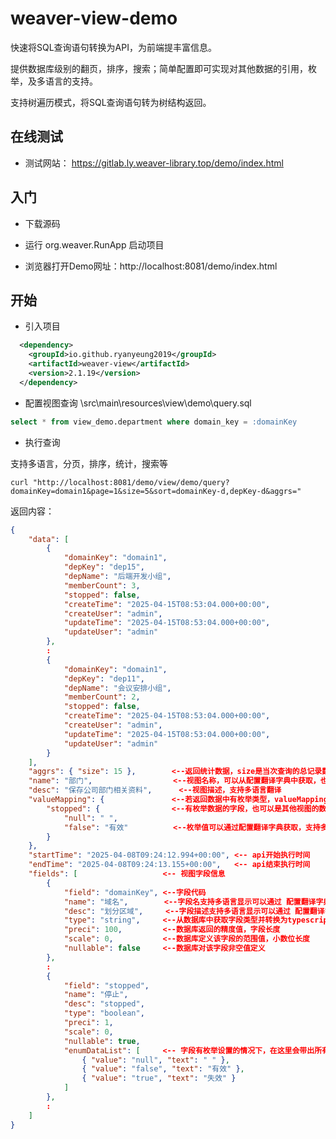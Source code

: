 # weaver-view-demo

  快速将SQL查询语句转换为API，为前端提丰富信息。
  
  提供数据库级别的翻页，排序，搜索；简单配置即可实现对其他数据的引用，枚举，及多语言的支持。
  
  支持树遍历模式，将SQL查询语句转为树结构返回。
  
## 在线测试

  * 测试网站： https://gitlab.ly.weaver-library.top/demo/index.html
  
## 入门


  * 下载源码
  
	
  * 运行 org.weaver.RunApp 启动项目
  
	
  * 浏览器打开Demo网址：http://localhost:8081/demo/index.html
  


## 开始

  * 引入项目
  
```xml
  <dependency>
    <groupId>io.github.ryanyeung2019</groupId>
    <artifactId>weaver-view</artifactId>
    <version>2.1.19</version>
  </dependency>
```

  * 配置视图查询
  \src\main\resources\view\demo\query.sql
  
```sql
select * from view_demo.department where domain_key = :domainKey
```

  * 执行查询
  
  支持多语言，分页，排序，统计，搜索等
  
```shell  
curl "http://localhost:8081/demo/view/demo/query?domainKey=domain1&page=1&size=5&sort=domainKey-d,depKey-d&aggrs="
```

  返回内容：
  
```json
{
    "data": [
        {
            "domainKey": "domain1",
            "depKey": "dep15",
            "depName": "后端开发小组",
            "memberCount": 3,
            "stopped": false,
            "createTime": "2025-04-15T08:53:04.000+00:00",
            "createUser": "admin",
            "updateTime": "2025-04-15T08:53:04.000+00:00",
            "updateUser": "admin"
        },        
        :
        {
            "domainKey": "domain1",
            "depKey": "dep11",
            "depName": "会议安排小组",
            "memberCount": 2,
            "stopped": false,
            "createTime": "2025-04-15T08:53:04.000+00:00",
            "createUser": "admin",
            "updateTime": "2025-04-15T08:53:04.000+00:00",
            "updateUser": "admin"
        }
    ],
    "aggrs": { "size": 15 },        <--返回统计数据，size是当次查询的总记录数（不是分页后的记录数）
    "name": "部门",                  <--视图名称，可以从配置翻译字典中获取，也可以从配置视图中获取
    "desc": "保存公司部门相关资料",      <--视图描述，支持多语言翻译
    "valueMapping": {               <--若返回数据中有枚举类型，valueMapping中会带出相应的枚举值，让前端匹配替换显示内容；此处也可以引用其他视图匹配显示。
        "stopped": {                <--有枚举数据的字段，也可以是其他视图的数据
            "null": " ",  
            "false": "有效"          <--枚举值可以通过配置翻译字典获取，支持多语言显示
        } 
    },  
    "startTime": "2025-04-08T09:24:12.994+00:00", <-- api开始执行时间
    "endTime": "2025-04-08T09:24:13.155+00:00",   <-- api结束执行时间
    "fields": [                   <-- 视图字段信息
        {
            "field": "domainKey", <--字段代码
            "name": "域名",        <--字段名支持多语言显示可以通过 配置翻译字典 获取
            "desc": "划分区域",     <--字段描述支持多语言显示可以通过 配置翻译字典 获取
            "type": "string",     <--从数据库中获取字段类型并转换为typescript类型
            "preci": 100,         <--数据库返回的精度值，字段长度
            "scale": 0,           <--数据库定义该字段的范围值，小数位长度
            "nullable": false     <--数据库对该字段非空值定义
        },
        :
        {
            "field": "stopped",
            "name": "停止",
            "desc": "stopped",
            "type": "boolean",
            "preci": 1,
            "scale": 0,
            "nullable": true,
            "enumDataList": [     <-- 字段有枚举设置的情况下，在这里会带出所有枚举选项。支持多语言设置。供前端制作选择项。
                { "value": "null", "text": " " },
                { "value": "false", "text": "有效" },
                { "value": "true", "text": "失效" }
            ]
        },
        :
    ]
}
```
